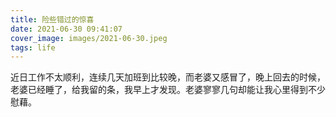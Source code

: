 ```yaml
---
title: 险些错过的惊喜
date: 2021-06-30 09:41:07
cover_image: images/2021-06-30.jpeg
tags: life
---
```


近日工作不太顺利，连续几天加班到比较晚，而老婆又感冒了，晚上回去的时候，老婆已经睡了，给我留的条，我早上才发现。老婆寥寥几句却能让我心里得到不少慰藉。
